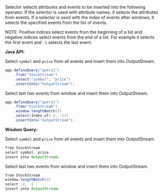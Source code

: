 Selector selects attributes and events to be inserted into the following operator. If the selector is used with attribute names, it selects the attributes from events. If a selector is used with the index of events after windows, it selects the specified events from the list of events.

NOTE: Positive indices select events from the beginning of a list and negative indices select events from the end of a list. For example `0` selects the first event and `-1` selects the last event.

**Java API:**

Select `symbol` and `price` from all events and insert them into OutputStream.

```java
app.defineQuery("query1")
    .from("StockStream")
    .select("symbol", "price")
    .insertInto("OutputStream");
```

Select last two events from window and insert them into OutputStream.

```java
app.defineQuery("query1")
    .from("StockStream")
    .window.lengthBatch(5)
    .select(Index.of(-2, -1))
    .insertInto("OutputStream");
```

**Wisdom Query:**

Select `symbol` and `price` from all events and insert them into OutputStream.

```java
from StockStream
select symbol, price
insert into OutputStream;
```

Select last two events from window and insert them into OutputStream.

```java
from StockStream
window.lengthBatch(3)
select -2, -1
insert into OutputStream;
```
